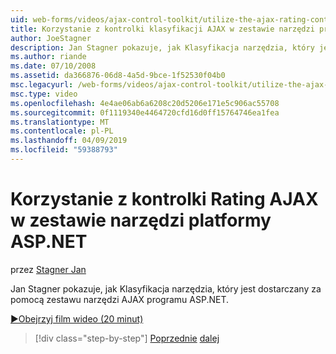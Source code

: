 ```yaml
---
uid: web-forms/videos/ajax-control-toolkit/utilize-the-ajax-rating-control-in-the-aspnet-toolkit
title: Korzystanie z kontrolki klasyfikacji AJAX w zestawie narzędzi programu ASP.NET | Dokumentacja firmy Microsoft
author: JoeStagner
description: Jan Stagner pokazuje, jak Klasyfikacja narzędzia, który jest dostarczany za pomocą zestawu narzędzi AJAX programu ASP.NET.
ms.author: riande
ms.date: 07/10/2008
ms.assetid: da366876-06d8-4a5d-9bce-1f52530f04b0
msc.legacyurl: /web-forms/videos/ajax-control-toolkit/utilize-the-ajax-rating-control-in-the-aspnet-toolkit
msc.type: video
ms.openlocfilehash: 4e4ae06ab6a6208c20d5206e171e5c906ac55708
ms.sourcegitcommit: 0f1119340e4464720cfd16d0ff15764746ea1fea
ms.translationtype: MT
ms.contentlocale: pl-PL
ms.lasthandoff: 04/09/2019
ms.locfileid: "59388793"
---
```

# <a name="utilize-the-ajax-rating-control-in-the-aspnet-toolkit"></a>Korzystanie z kontrolki Rating AJAX w zestawie narzędzi platformy ASP.NET

przez [Stagner Jan](https://github.com/JoeStagner)

Jan Stagner pokazuje, jak Klasyfikacja narzędzia, który jest dostarczany za pomocą zestawu narzędzi AJAX programu ASP.NET.

[&#9654;Obejrzyj film wideo (20 minut)](https://channel9.msdn.com/Blogs/ASP-NET-Site-Videos/utilize-the-ajax-rating-control-in-the-aspnet-toolkit)

> [!div class="step-by-step"]
> [Poprzednie](how-do-i-the-ajax-toolkit-reorder-control.md)
> [dalej](control-extenders.md)
